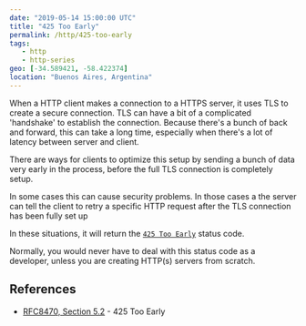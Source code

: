 ```yaml
---
date: "2019-05-14 15:00:00 UTC"
title: "425 Too Early"
permalink: /http/425-too-early
tags:
   - http
   - http-series
geo: [-34.589421, -58.422374]
location: "Buenos Aires, Argentina"
---
```


When a HTTP client makes a connection to a HTTPS server, it uses TLS
to create a secure connection. TLS can have a bit of a complicated
'handshake' to establish the connection. Because there's a bunch of back and
forward, this can take a long time, especially when there's a lot of latency
between server and client.

There are ways for clients to optimize this setup by sending a bunch of data
very early in the process, before the full TLS connection is completely setup.

In some cases this can cause security problems. In those cases a the server
can tell the client to retry a specific HTTP request after the TLS connection
has been fully set up

In these situations, it will return the [`425 Too Early`][1] status code.

Normally, you would never have to deal with this status code as a developer,
unless you are creating HTTP(s) servers from scratch.


References
----------

* [RFC8470, Section 5.2][1] - 425 Too Early

[1]: https://tools.ietf.org/html/rfc8470#section-5.2 "425 Too Early"
